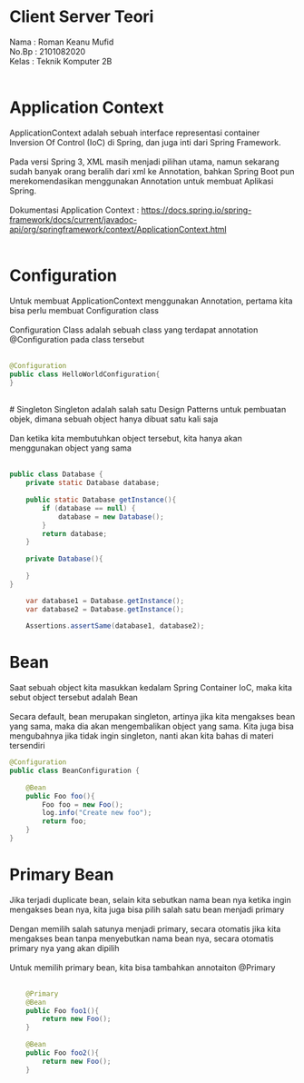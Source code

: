 # Client Server Teori
Nama  : Roman Keanu Mufid <br>
No.Bp : 2101082020 <br>
Kelas : Teknik Komputer 2B <br>
<br>
 # Application Context
ApplicationContext adalah sebuah interface representasi container Inversion Of Control (IoC) di Spring, dan juga inti dari Spring Framework. <br> <br>
Pada versi Spring 3, XML masih menjadi pilihan utama, namun sekarang sudah banyak orang beralih dari xml ke Annotation, bahkan Spring Boot pun merekomendasikan menggunakan Annotation untuk membuat Aplikasi Spring. <br> <br>
Dokumentasi Application Context : https://docs.spring.io/spring-framework/docs/current/javadoc-api/org/springframework/context/ApplicationContext.html <br> <br>

# Configuration
Untuk membuat ApplicationContext menggunakan Annotation, pertama kita bisa perlu membuat Configuration class <br> <br>
Configuration Class adalah sebuah class yang terdapat annotation @Configuration pada class tersebut <br> <br>
 
```java
@Configuration
public class HelloWorldConfiguration{
}
```
<br>
# Singleton
Singleton adalah salah satu Design Patterns untuk pembuatan objek, dimana sebuah object hanya dibuat satu kali saja <br> <br>
Dan ketika kita membutuhkan object tersebut, kita hanya akan menggunakan object yang sama <br> <br>

```java
public class Database {
    private static Database database;
    
    public static Database getInstance(){
        if (database == null) {
            database = new Database();
        }
        return database;
    }
    
    private Database(){
        
    }
}
```

```java
    var database1 = Database.getInstance();
    var database2 = Database.getInstance();
    
    Assertions.assertSame(database1, database2);
```
# Bean
Saat sebuah object kita masukkan kedalam Spring Container IoC, maka kita sebut object tersebut adalah Bean <br> <br>
Secara default, bean merupakan singleton, artinya jika kita mengakses bean yang sama, maka dia akan mengembalikan object yang sama. Kita juga bisa mengubahnya jika tidak ingin singleton, nanti akan kita bahas di materi tersendiri <br>
```java
@Configuration
public class BeanConfiguration {
    
    @Bean
    public Foo foo(){
        Foo foo = new Foo();
        log.info("Create new foo");
        return foo;
    }
}
```
# Primary Bean
Jika terjadi duplicate bean, selain kita sebutkan nama bean nya ketika ingin mengakses bean nya, kita  juga bisa pilih salah satu bean menjadi primary <br> <br>
Dengan memilih salah satunya menjadi primary, secara otomatis jika kita mengakses bean tanpa menyebutkan nama bean nya, secara otomatis primary nya yang akan dipilih <br> <br>
Untuk memilih primary bean, kita bisa tambahkan annotaiton @Primary <br> <br>
```java
    @Primary
    @Bean
    public Foo foo1(){
        return new Foo();
    }
    
    @Bean
    public Foo foo2(){
        return new Foo();
    }
```
